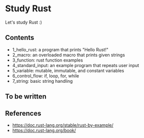 # Study Rust

Let's study Rust :)

## Contents
- 1_hello_rust: a program that prints "Hello Rust!"
- 2_macro: an overloaded macro that prints given strings
- 3_function: rust function examples
- 4_standard_input: an example program that repeats user input
- 5_variable: mutable, immutable, and constant variables
- 6_control_flow: if, loop, for, while
- 7_string: basic string handling

## To be written

## References
- https://doc.rust-lang.org/stable/rust-by-example/
- https://doc.rust-lang.org/book/
